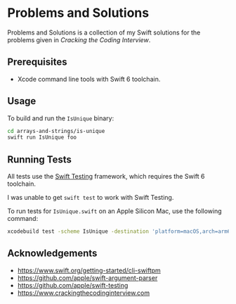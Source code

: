 # Problems and Solutions

Problems and Solutions is a collection of my Swift solutions for the problems given in *Cracking the Coding Interview*.

## Prerequisites 
- Xcode command line tools with Swift 6 toolchain.

## Usage

To build and run the `IsUnique` binary: 
```bash
cd arrays-and-strings/is-unique
swift run IsUnique foo
```

## Running Tests

All tests use the [Swift Testing](https://github.com/apple/swift-testing) framework, which requires the Swift 6 toolchain.

I was unable to get `swift test` to work with Swift Testing.

To run tests for `IsUnique.swift` on an Apple Silicon Mac, use the following command:

```bash
xcodebuild test -scheme IsUnique -destination 'platform=macOS,arch=arm64'
```

## Acknowledgements
- <https://www.swift.org/getting-started/cli-swiftpm>
- <https://github.com/apple/swift-argument-parser>
- <https://github.com/apple/swift-testing>
- <https://www.crackingthecodinginterview.com>